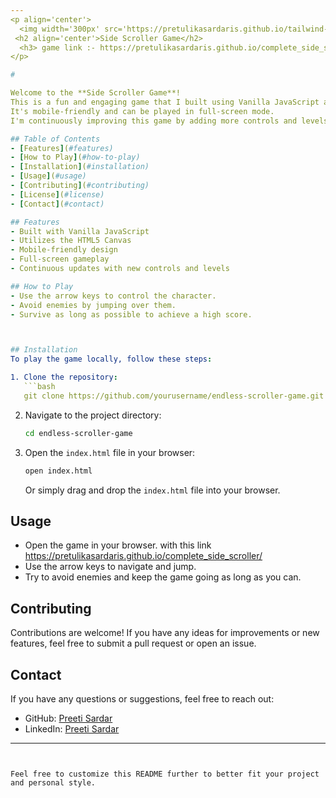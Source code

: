 ```yaml
---
<p align='center'>
  <img width='300px' src='https://pretulikasardaris.github.io/tailwind-portfolio/gameImage.jpg'>
 <h2 align='center'>Side Scroller Game</h2>
  <h3> game link :- https://pretulikasardaris.github.io/complete_side_scroller/ </h3>
</p>

# 

Welcome to the **Side Scroller Game**!
This is a fun and engaging game that I built using Vanilla JavaScript and the HTML5 Canvas.
It's mobile-friendly and can be played in full-screen mode. 
I'm continuously improving this game by adding more controls and levels.

## Table of Contents
- [Features](#features)
- [How to Play](#how-to-play)
- [Installation](#installation)
- [Usage](#usage)
- [Contributing](#contributing)
- [License](#license)
- [Contact](#contact)

## Features
- Built with Vanilla JavaScript
- Utilizes the HTML5 Canvas
- Mobile-friendly design
- Full-screen gameplay
- Continuous updates with new controls and levels

## How to Play
- Use the arrow keys to control the character.
- Avoid enemies by jumping over them.
- Survive as long as possible to achieve a high score.



## Installation
To play the game locally, follow these steps:

1. Clone the repository:
   ```bash
   git clone https://github.com/yourusername/endless-scroller-game.git
   ```

2. Navigate to the project directory:
   ```bash
   cd endless-scroller-game
   ```

3. Open the `index.html` file in your browser:
   ```bash
   open index.html
   ```
   Or simply drag and drop the `index.html` file into your browser.

## Usage
- Open the game in your browser. with this link  https://pretulikasardaris.github.io/complete_side_scroller/ 
- Use the arrow keys to navigate and jump.
- Try to avoid enemies and keep the game going as long as you can.

## Contributing
Contributions are welcome! If you have any ideas for improvements or new features, feel free to submit a pull request or open an issue.


## Contact
If you have any questions or suggestions, feel free to reach out:

- GitHub: [Preeti Sardar](https://github.com/PretulikaSardaris)
- LinkedIn: [Preeti Sardar](https://www.linkedin.com/in/preeti-sardar-b67b81252/)

---
```


Feel free to customize this README further to better fit your project and personal style.
